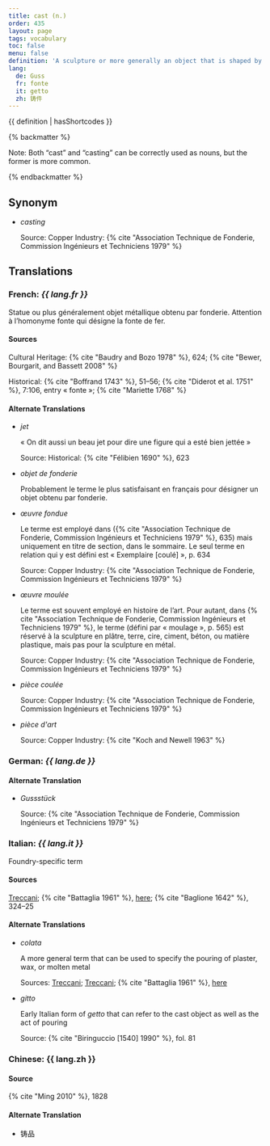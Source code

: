 ```yaml
---
title: cast (n.)
order: 435
layout: page
tags: vocabulary
toc: false
menu: false
definition: 'A sculpture or more generally an object that is shaped by pouring a molten material or a slurry into a {% def "mold" %} in which it will solidify. Plaster of paris, metal, and wax are among the cast-forming sculptural materials routinely involved in {% def "bronze" %} production. The term may also refer to the amount of homogenous molten metal resulting from a single {% def "pour" %}.'
lang:
  de: Guss
  fr: fonte
  it: getto
  zh: 铸件
---
```


{{ definition | hasShortcodes }}

{% backmatter %}

Note: Both “cast” and “casting” can be correctly used as nouns, but the former is more common.

{% endbackmatter %}

## Synonym

- *casting*

    Source: Copper Industry: {% cite "Association Technique de Fonderie, Commission Ingénieurs et Techniciens 1979" %}

## Translations

<div class="accordion">

### **French**: *{{ lang.fr }}*

Statue ou plus généralement objet métallique obtenu par fonderie. Attention à l’homonyme fonte qui désigne la fonte de fer.

#### Sources

Cultural Heritage: {% cite "Baudry and Bozo 1978" %}, 624; {% cite "Bewer, Bourgarit, and Bassett 2008" %}

Historical: {% cite "Boffrand 1743" %}, 51–56; {% cite "Diderot et al. 1751" %}, 7:106, entry « fonte »; {% cite "Mariette 1768" %}

#### Alternate Translations

- *jet*

    « On dit aussi un beau jet pour dire une figure qui a esté bien jettée »

    Source: Historical: {% cite "Félibien 1690" %}, 623

- *objet de fonderie*

    Probablement le terme le plus satisfaisant en français pour désigner un objet obtenu par fonderie.

- *œuvre fondue*

    Le terme est employé dans ({% cite "Association Technique de Fonderie, Commission Ingénieurs et Techniciens 1979" %}, 635) mais uniquement en titre de section, dans le sommaire. Le seul terme en relation qui y est défini est « Exemplaire [coulé] », p. 634
    
    Source: Copper Industry: {% cite "Association Technique de Fonderie, Commission Ingénieurs et Techniciens 1979" %}

- *œuvre moulée*

    Le terme est souvent employé en histoire de l’art. Pour autant, dans {% cite "Association Technique de Fonderie, Commission Ingénieurs et Techniciens 1979" %}, le terme (défini par « moulage », p. 565) est réservé à la sculpture en plâtre, terre, cire, ciment, béton, ou matière plastique, mais pas pour la sculpture en métal.
    
    Source: Copper Industry: {% cite "Association Technique de Fonderie, Commission Ingénieurs et Techniciens 1979" %}

- *pièce coulée*

    Source: Copper Industry: {% cite "Association Technique de Fonderie, Commission Ingénieurs et Techniciens 1979" %}

- *pièce d'art*

    Source: Copper Industry: {% cite "Koch and Newell 1963" %}

### **German**: *{{ lang.de }}*

#### Alternate Translation

- *Gussstück*

    Source: {% cite "Association Technique de Fonderie, Commission Ingénieurs et Techniciens 1979" %}

### **Italian**: *{{ lang.it }}*

Foundry-specific term

#### Sources

[Treccani](http://www.treccani.it/vocabolario/getto/); {% cite "Battaglia 1961" %}, [here](http://www.gdli.it/pdf_viewer/Scripts/pdf.js/web/viewer.asp?file=/PDF/GDLI06/GDLI_06_ocr_730.pdf&parola=Getto); {% cite "Baglione 1642" %}, 324–25

#### Alternate Translations

- *colata*

    A more general term that can be used to specify the pouring of plaster, wax, or molten metal
    
    Sources: [Treccani](https://www.treccani.it/enciclopedia/colata/); [Treccani](https://www.treccani.it/enciclopedia/fusione_%28Enciclopedia-Italiana%29); {% cite "Battaglia 1961" %}, [here](http://www.gdli.it/pdf_viewer/Scripts/pdf.js/web/viewer.asp?file=/PDF/GDLI03/GDLI_03_ocr_279.pdf&parola=Colata)

- *gitto*

    Early Italian form of *getto* that can refer to the cast object as well as the act of pouring
    
    Source: {% cite "Biringuccio [1540] 1990" %}, fol. 81

### **Chinese**: {{ lang.zh }}

#### Source

{% cite "Ming 2010" %}, 1828

#### Alternate Translation

- 铸品

</div>
